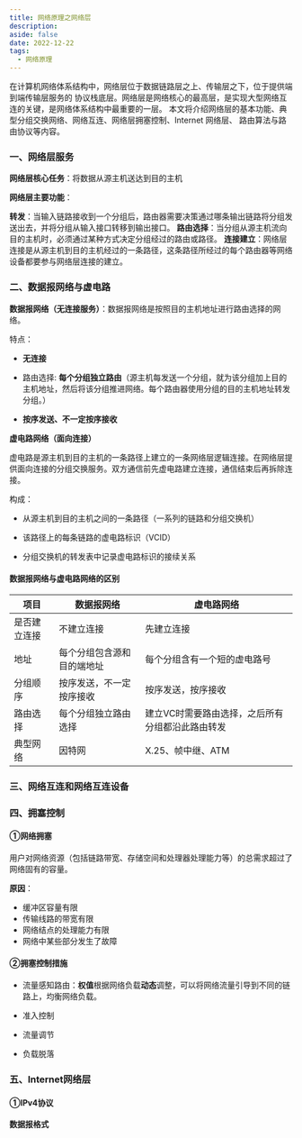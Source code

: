 ```yaml
---
title: 网络原理之网络层
description:
aside: false
date: 2022-12-22
tags:
  - 网络原理
---
```


在计算机网络体系结构中，网络层位于数据链路层之上、传输层之下，位于提供端到端传输层服务的
协议栈底层。网络层是网络核心的最高层，是实现大型网络互连的关键，是网络体系结构中最重要的一层。
本文将介绍网络层的基本功能、典型分组交换网络、网络互连、网络层拥塞控制、Internet 网络层、
路由算法与路由协议等内容。

### 一、网络层服务

**网络层核心任务**：将数据从源主机送达到目的主机

**网络层主要功能**：

**转发**：当输入链路接收到一个分组后，路由器需要决策通过哪条输出链路将分组发送出去，并将分组从输入接口转移到输出接口。
**路由选择**：当分组从源主机流向目的主机时，必须通过某种方式决定分组经过的路由或路径。
**连接建立**：网络层连接是从源主机到目的主机经过的一条路径，这条路径所经过的每个路由器等网络设备都要参与网络层连接的建立。

### 二、数据报网络与虚电路

**数据报网络（无连接服务）**：数据报网络是按照目的主机地址进行路由选择的网络。

特点：

- **无连接**

- 路由选择: **每个分组独立路由**（源主机每发送一个分组，就为该分组加上目的主机地址，然后将该分组推进网络。每个路由器使用分组的目的主机地址转发分组。）

- **按序发送、不一定按序接收**

**虚电路网络（面向连接）**

虚电路是源主机到目的主机的一条路径上建立的一条网络层逻辑连接。在网络层提供面向连接的分组交换服务。双方通信前先虚电路建立连接，通信结束后再拆除连接。

构成：

- 从源主机到目的主机之间的一条路径（一系列的链路和分组交换机）

- 该路径上的每条链路的虚电路标识（VCID）

- 分组交换机的转发表中记录虚电路标识的接续关系

#### 数据报网络与虚电路网络的区别

| 项目     | 数据报网络         | 虚电路网络                     |
| ------ | ------------- | ------------------------- |
| 是否建立连接 | 不建立连接         | 先建立连接                     |
| 地址     | 每个分组包含源和目的端地址 | 每个分组含有一个短的虚电路号            |
| 分组顺序   | 按序发送，不一定按序接收  | 按序发送，按序接收                 |
| 路由选择   | 每个分组独立路由选择    | 建立VC时需要路由选择，之后所有分组都沿此路由转发 |
| 典型网络   | 因特网           | X.25、帧中继、ATM              |

### 三、网络互连和网络互连设备

### 四、拥塞控制

#### ①网络拥塞

用户对网络资源（包括链路带宽、存储空间和处理器处理能力等）的总需求超过了网络固有的容量。

**原因**：

- 缓冲区容量有限
- 传输线路的带宽有限
- 网络结点的处理能力有限
- 网络中某些部分发生了故障

#### ②拥塞控制措施

- 流量感知路由：**权值**根据网络负载**动态**调整，可以将网络流量引导到不同的链路上，均衡网络负载。

- 准入控制

- 流量调节

- 负载脱落

### 五、Internet网络层

#### ①IPv4协议

**数据报格式**

```html

```
